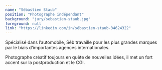 ```yaml
---
name: "Sébastien Staub"
position: "Photographe indépendant"
background: "jury/sebastien-staub.jpg"
foreground: null
link: "https://linkedin.com/in/sébastien-staub-34624322"
---
```

Spécialisé dans l’automobile, Séb travaille pour les plus grandes marques par le biais d’importantes agences internationales.

Photographe créatif toujours en quête de nouvelles idées, il met un fort accent sur la postproduction et le CGI.